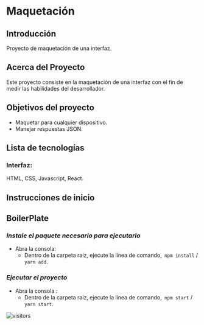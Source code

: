 # Maquetación

## Introducción

Proyecto de maquetación de una interfaz.

## Acerca del Proyecto

Este proyecto consiste en la maquetación de una interfaz con el fin de medir las habilidades del desarrollador.

## Objetivos del proyecto

- Maquetar para cualquier dispositivo.
- Manejar respuestas JSON.

## Lista de tecnologías

### Interfaz:

HTML, CSS, Javascript, React.

## Instrucciones de inicio

## BoilerPlate

### _Instale el paquete necesario para ejecutarlo_

- Abra la consola:
  - Dentro de la carpeta raiz, ejecute la línea de comando,` npm install` / `yarn add`.

### _Ejecutar el proyecto_

- Abra la consola :
  - Dentro de la carpeta raiz, ejecute la línea de comando,` npm start` / `yarn start`.

![visitors](https://visitor-badge.glitch.me/badge?page_id=Hasuro1797.maquetacion)
